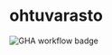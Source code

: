 # ohtuvarasto
![GHA workflow badge](https://github.com/iljinisa/ohtuvarasto/workflows/CI/badge.svg)
